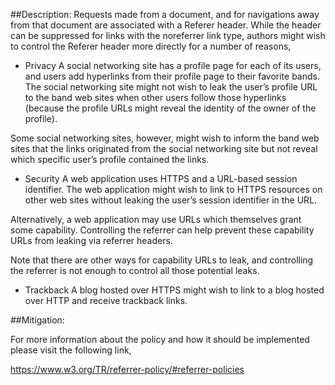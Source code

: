 ##Description:
Requests made from a document, and for navigations away from that document
are associated with a Referer header. While the header can be suppressed for
links with the noreferrer link type, authors might wish to control the Referer
header more directly for a number of reasons,

- Privacy
A social networking site has a profile page for each of its users, 
and users add hyperlinks from their profile page to their favorite bands. 
The social networking site might not wish to leak the user’s profile URL 
to the band web sites when other users follow those hyperlinks 
(because the profile URLs might reveal the identity of the owner of the profile).

Some social networking sites, however, might wish to inform the band web sites that
the links originated from the social networking site but not reveal which specific
user’s profile contained the links.

- Security
A web application uses HTTPS and a URL-based session identifier. The web application might
wish to link to HTTPS resources on other web sites without leaking the user’s session 
identifier in the URL.

Alternatively, a web application may use URLs which themselves grant some capability. 
Controlling the referrer can help prevent these capability URLs from leaking via 
referrer headers.

Note that there are other ways for capability URLs to leak, and controlling 
the referrer is not enough to control all those potential leaks.

- Trackback
A blog hosted over HTTPS might wish to link to a blog hosted over HTTP and 
receive trackback links.

##Mitigation:

For more information about the policy and how it should be implemented please
visit the following link,

https://www.w3.org/TR/referrer-policy/#referrer-policies
